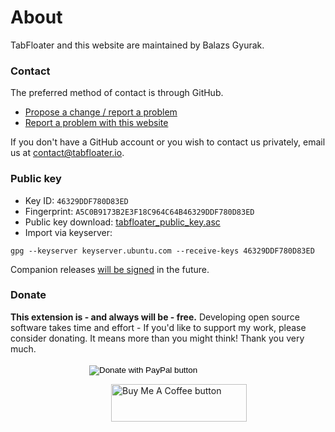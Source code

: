 # **About**

TabFloater and this website are maintained by Balazs Gyurak.

### Contact

The preferred method of contact is through GitHub.

 * <a href="https://github.com/tabfloater/tabfloater/issues/new/choose" target="_blank">Propose a change / report a problem</a>
 * <a href="https://github.com/tabfloater/tabfloater.github.io/issues/new" target="_blank">Report a problem with this website</a>

If you don't have a GitHub account or you wish to contact us privately, email us at [contact@tabfloater.io](mailto:contact@tabfloater.io).

### Public key

 * Key ID: `46329DDF780D83ED`
 * Fingerprint: `A5C0B9173B2E3F18C964C64B46329DDF780D83ED`
 * Public key download: [tabfloater_public_key.asc](tabfloater_public_key.asc)
 * Import via keyserver:
```
gpg --keyserver keyserver.ubuntu.com --receive-keys 46329DDF780D83ED
```

Companion releases <a href="https://github.com/tabfloater/tabfloater/issues/198" target="_blank">will be signed</a> in the future.

### Donate

**This extension is - and always will be - free.** Developing open source software takes time and effort - If you'd like to support my work, please consider donating. It means more than you might think! Thank you very much.

<div style="margin-top: 2%;">
    <form action="https://www.paypal.com/donate" method="post" target="_blank"
        style="display: inline-block; margin-top: 0.5%; margin-left: 25%;">
        <input type="hidden" name="hosted_button_id" value="8E2GR6WXHNY48" />
        <input type="image" src="https://www.paypalobjects.com/en_US/GB/i/btn/btn_donateCC_LG.gif" name="submit"
            title="PayPal - The safer, easier way to pay online!" alt="Donate with PayPal button" />
        <img alt="Paypal icon" src="https://www.paypalobjects.com/en_GB/i/scr/pixel.gif" width="1" height="1" />
    </form>
    <a href="https://www.buymeacoffee.com/ba32107" target="_blank"
        style="float: right; display: inline-block; margin-right: 25%;"><img
            src="https://cdn.buymeacoffee.com/buttons/v2/default-yellow.png" alt="Buy Me A Coffee button"
            title="Donate on Buy Me A Coffe" style="height: 60px !important;width: 217px !important;"></a>
</div>